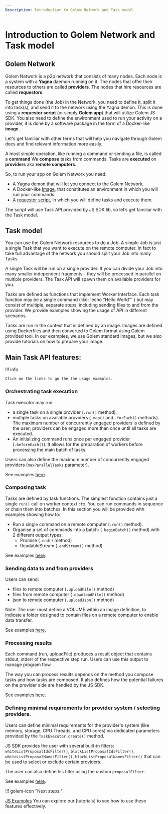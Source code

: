 ```yaml
---
Description: Introduction to Golem Network and Task model
---
```



# Introduction to Golem Network and Task model

## Golem Network

Golem Network is a p2p network that consists of many nodes. Each node is a system with a __Yagna__ daemon running on it. The nodes that offer their resources to others are called __providers__. The nodes that hire resources are called __requestors__.
    
To get things done (the Job) in the Network, you need to define it, split it into task(s), and send it to the network using the Yagna demon. This is done using a __requestor script__ (or simply __Golem app__) that will utilize Golem JS SDK. You also need to define the environment used to run your activity on a provider, it is done by a software package in the form of a Docker-like __image__. 

Let's get familiar with other terms that will help you navigate through Golem docs and find relevant information more easily.

A most simple operation, like running a command or sending a file, is called a __command__
We __compose__ tasks from commands.
Tasks are __executed__ on __providers__ aka __remote computers__.

So, to run your app on Golem Network you need:

* A Yagna demon that will let you connect to the Golem Network.
* A Docker-like [Image](../guides/golem-images-explained.md), that constitutes an environment in which you will run your commands.
* A [requestor script](../guides/golem-images-explained.md), in which you will define tasks and execute them.

The script will use Task API provided by JS SDK lib, so let’s get familiar with the Task model.


## Task model

You can use the Golem Network resources to do a Job. A simple Job is just a single Task that you want to execute on the remote computer. In fact to take full advantage of the network you should split your Job into many Tasks.
    
A single Task will be run on a single provider. If you can divide your Job into many smaller independent fragments - they will be processed in parallel on multiple providers. The Task API will spawn them on available providers for you.

Tasks are defined as functions that implement Worker Interface. Each task function may be a single command (like: `echo “Hello World”``) but may consist of multiple, separate steps, including sending files to and from the provider. We provide examples showing the usage of API in different scenarios.

Tasks are run in the context that is defined by an image. Images are defined using Dockerfiles and then converted to Golem format using Golem provided tool. In our examples, we use Golem standard images, but we also provide tutorials on how to prepare your image.

## Main Task API features:

!!! info

    Click on the links to go the the usage examples.

### Orchestrating task execution

Task executor may run:

* a single task on a single provider (`.run()` method). 
* multiple tasks on available providers (`.map()` and `.forEach()` methods). The maximum number of concurrently engaged providers is defined by the user; providers can be engaged more than once until all tasks are executed.
* An initializing command runs once per engaged provider (`.beforeEach()`). It allows for the preparation of workers before processing the main batch of tasks.

Users can also define the maximum number of concurrently engaged providers (`maxParallelTasks` parameter).

See examples [here](../examples/tasks.md).

    
### Composing task

Tasks are defined by task functions. The simplest function contains just a single `run()` call on worker context `ctx`. You can run commands in sequence or chain them into batches. In this section you will be provided with examples showing how to: 

* Run a single command on a remote computer (`.run()` method).
* Organise a set of commands into a batch: (`.beginBatch()` method) with 2 different output types:
    * Promise (`.end()` method)
    * ReadableStream (`.endStream()` method) 

See examples [here](../examples/commands.md).   

### Sending data to and from providers

Users can send:

* files to remote computer (`.uploadFile()` method)
* files from remote computer (`.downloadFile()` method)
* json to remote computer (`.uploadJson()` method)

Note: The user must define a VOLUME within an image definition, to indicate a folder designed to contain files on a remote computer to enable data transfer.

See examples [here](../examples/data.md).   

###  Processing results

Each command (run, uploadFile) produces a result object that contains stdout, stderr of the respective step run. Users can use this output to manage program flow.

The way you can process results depends on the method you compose tasks and how tasks are composed. 
It also defines how the potential failures on the provider side are handled by the JS SDK.

See examples [here](../examples/results.md).    
  

### Defining minimal requirements for provider system / selecting providers.

Users can define minimal requirements for the provider's system (like memory, storage, CPU Threads, and CPU cores) via dedicated parameters provided by the `TaskExecutor.create()` method.

JS SDK provides the user with several built-in filters: `whiteListProposalIdsFilter()`, `blackListProposalIdsFilter()`, `whiteListProposalNamesFilter()`, `blackListProposalNamesFilter()` that can be used to select or exclude certain providers.

The user can also define his filter using the custom `proposalFilter`.

See examples [here](../examples/demands.md).    


!!! golem-icon "Next steps:"

[JS Examples](../examples/index.md)
You can explore our [tutorials] to see how to use these features effectively.
   
